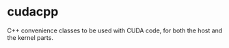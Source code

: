 # cudacpp
C++ convenience classes to be used with CUDA code, for both the host and the kernel parts.
